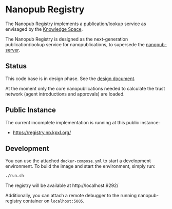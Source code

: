 # Nanopub Registry

The Nanopub Registry implements a publication/lookup service as envisaged by the [Knowledge Space](https://w3id.org/knowledge-space/).

The Nanopub Registry is designed as the next-generation publication/lookup service for nanopublications, to supersede the
[nanopub-server](https://github.com/tkuhn/nanopub-server).


## Status

This code base is in design phase. See the [design document](design.md).

At the moment only the core nanopublications needed to calculate the trust network (agent introductions and approvals) are loaded.


## Public Instance

The current incomplete implementation is running at this public instance:

- https://registry.np.kpxl.org/


## Development

You can use the attached `docker-compose.yml` to start a development environment. To build the image and start the environment, simply run:

```bash
./run.sh
```

The registry will be available at http://localhost:9292/

Additionally, you can attach a remote debugger to the running nanopub-registry container on `localhost:5005`.
